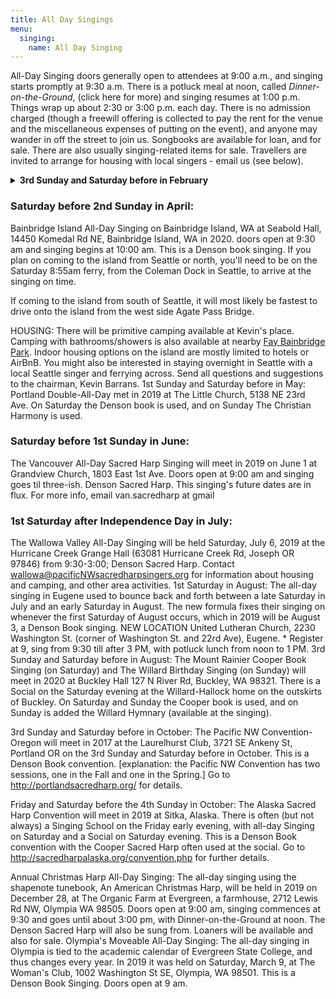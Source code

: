 ```yaml
---
title: All Day Singings
menu:
  singing:
    name: All Day Singing
---
```


All-Day Singing doors generally open to attendees at 9:00 a.m., and singing starts promptly at 9:30 a.m. There is a potluck meal at noon, called *Dinner-on-the-Ground*, (click here for more) and singing resumes at 1:00 p.m. Things wrap up about 2:30 or 3:00 p.m. each day. There is no admission charged (though a freewill offering is collected to pay the rent for the venue and the miscellaneous expenses of putting on the event), and anyone may wander in off the street to join us. Songbooks are available for loan, and for sale. There are also usually singing-related items for sale. Travellers are invited to arrange for housing with local singers - email us (see below).

<details>
<summary><strong>3rd Sunday and Saturday before in February</strong></summary>

The Pacific NW Convention-Washington will meet in 2020 at the Ballard Homestead, 6541 Jones Ave NW, Seattle 98117. This is a Denson Book convention. [explanation: the Pacific NW Convention has two sessions, one in the Fall and one in the Spring.] In 2020 for general questions send email to chair@PacificNWSacredHarpSingers.org and if you need to find housing with a local singer send email to conventionhousing@PacificNWSacredHarpSingers.org
</details>

### Saturday before 2nd Sunday in April:

Bainbridge Island All-Day Singing on Bainbridge Island, WA at Seabold Hall, 14450 Komedal Rd NE, Bainbridge Island, WA in 2020. doors open at 9:30 am and singing begins at 10:00 am. This is a Denson book singing. If you plan on coming to the island from Seattle or north, you'll need to be on the Saturday 8:55am ferry, from the Coleman Dock in Seattle, to arrive at the singing on time.

If coming to the island from south of Seattle, it will most likely be fastest to drive onto the island from the west side Agate Pass Bridge.

HOUSING: There will be primitive camping available at Kevin's place. Camping with bathrooms/showers is also available at nearby [Fay Bainbridge Park](http://biparks.org/fay-bainbridge-park-campground/ "Park details and directions"). Indoor housing options on the island are mostly limited to hotels or AirBnB. You might also be interested in staying overnight in Seattle with a local Seattle singer and ferrying across. Send all questions and suggestions to the chairman, Kevin Barrans.
1st Sunday and Saturday before in May:
Portland Double-All-Day met in 2019 at The Little Church, 5138 NE 23rd Ave. On Saturday the Denson book is used, and on Sunday The Christian Harmony is used.

### Saturday before 1st Sunday in June:

The Vancouver All-Day Sacred Harp Singing will meet in 2019 on June 1 at Grandview Church, 1803 East 1st Ave. Doors open at 9:00 am and singing goes til three-ish. Denson Sacred Harp. This singing's future dates are in flux. For more info, email van.sacredharp at gmail

### 1st Saturday after Independence Day in July:

The Wallowa Valley All-Day Singing will be held Saturday, July 6, 2019 at the Hurricane Creek Grange Hall (63081 Hurricane Creek Rd, Joseph OR 97846) from 9:30-3:00; Denson Sacred Harp. Contact wallowa@pacificNWsacredharpsingers.org for information about housing and camping, and other area activities.
1st Saturday in August:
The all-day singing in Eugene used to bounce back and forth between a late Saturday in July and an early Saturday in August. The new formula fixes their singing on whenever the first Saturday of August occurs, which in 2019 will be August 3, a Denson Book singing. NEW LOCATION United Lutheran Church, 2230 Washington St. (corner of Washington St. and 22rd Ave), Eugene. * Register at 9, sing from 9:30 till after 3 PM, with potluck lunch from noon to 1 PM.
3rd Sunday and Saturday before in August:
The Mount Rainier Cooper Book Singing (on Saturday) and The Willard Birthday Singing (on Sunday) will meet in 2020 at Buckley Hall 127 N River Rd, Buckley, WA 98321. There is a Social on the Saturday evening at the Willard-Hallock home on the outskirts of Buckley. On Saturday and Sunday the Cooper book is used, and on Sunday is added the Willard Hymnary (available at the singing).

3rd Sunday and Saturday before in October:
The Pacific NW Convention-Oregon will meet in 2017 at the Laurelhurst Club, 3721 SE Ankeny St, Portland OR on the 3rd Sunday and Saturday before in October. This is a Denson Book convention. [explanation: the Pacific NW Convention has two sessions, one in the Fall and one in the Spring.] Go to http://portlandsacredharp.org/ for details.

Friday and Saturday before the 4th Sunday in October:
The Alaska Sacred Harp Convention will meet in 2019 at Sitka, Alaska. There is often (but not always) a Singing School on the Friday early evening, with all-day Singing on Saturday and a Social on Saturday evening. This is a Denson Book convention with the Cooper Sacred Harp often used at the social. Go to http://sacredharpalaska.org/convention.php for further details.

Annual Christmas Harp All-Day Singing:
The all-day singing using the shapenote tunebook, An American Christmas Harp, will be held in 2019 on December 28, at The Organic Farm at Evergreen, a farmhouse, 2712 Lewis Rd NW, Olympia WA 98505. Doors open at 9:00 am, singing commences at 9:30 and goes until about 3:00 pm, with Dinner-on-the-Ground at noon. The Denson Sacred Harp will also be sung from. Loaners will be available and also for sale.
Olympia's Moveable All-Day Singing:
The all-day singing in Olympia is tied to the academic calendar of Evergreen State College, and thus changes every year. In 2019 it was held on Saturday, March 9, at The Woman's Club, 1002 Washington St SE, Olympia, WA 98501. This is a Denson Book Singing. Doors open at 9 am.